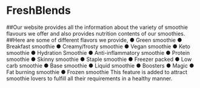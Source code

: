 # FreshBlends

##Our website provides all the information about the variety of
smoothie flavours we offer and also provides nutrition contents of our
smoothies.
##Here are some of different flavors we provide,
● Green smoothie
● Breakfast smoothie
● Creamy/frosty smoothie
● Vegan smoothie
● Keto smoothie
● Hydration Smoothie
● Anti-inflammatory smoothie
● Protein smoothie
● Skinny smoothie
● Staple smoothie
● Freezer packed
● Low carb smoothie
● Base smoothie
● Liquid smoothie
● Boosters
● Magic
● Fat burning smoothie
● Frozen smoothie
This feature is added to attract smoothie lovers to fulfill all their
requirements in a healthy manner.

